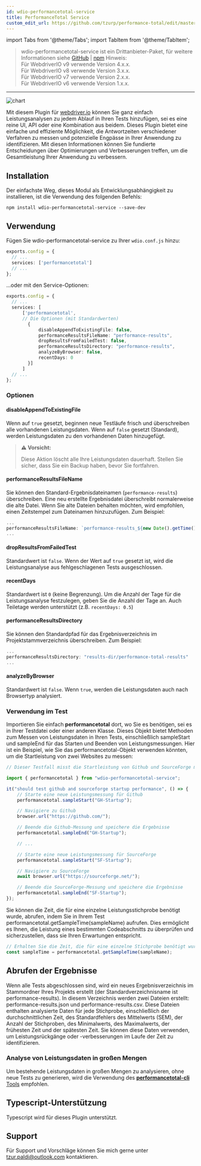 ```yaml
---
id: wdio-performancetotal-service
title: PerformanceTotal Service
custom_edit_url: https://github.com/tzurp/performance-total/edit/master/README.md
---
```


import Tabs from '@theme/Tabs';
import TabItem from '@theme/TabItem';

> wdio-performancetotal-service ist ein Drittanbieter-Paket, für weitere Informationen siehe [GitHub](https://github.com/tzurp/performance-total) | [npm](https://www.npmjs.com/package/wdio-performancetotal-service)
Hinweis:<br/>
Für WebdriverIO v9 verwende Version 4.x.x.<br/>
Für WebdriverIO v8 verwende Version 3.x.x.<br/>
Für WebdriverIO v7 verwende Version 2.x.x.<br/>
Für WebdriverIO v6 verwende Version 1.x.x.

---

![chart](https://github.com/tzurp/performance-total/blob/master/resources/chart.png)

Mit diesem Plugin für [webdriver.io](https://webdriver.io/) können Sie ganz einfach Leistungsanalysen zu jedem Ablauf in Ihren Tests hinzufügen, sei es eine reine UI, API oder eine Kombination aus beidem. Dieses Plugin bietet eine einfache und effiziente Möglichkeit, die Antwortzeiten verschiedener Verfahren zu messen und potenzielle Engpässe in Ihrer Anwendung zu identifizieren. Mit diesen Informationen können Sie fundierte Entscheidungen über Optimierungen und Verbesserungen treffen, um die Gesamtleistung Ihrer Anwendung zu verbessern.

## Installation

Der einfachste Weg, dieses Modul als Entwicklungsabhängigkeit zu installieren, ist die Verwendung des folgenden Befehls:

```
npm install wdio-performancetotal-service --save-dev
```

## Verwendung

Fügen Sie wdio-performancetotal-service zu Ihrer `wdio.conf.js` hinzu:

```typescript
exports.config = {
  // ...
  services: ['performancetotal']
  // ...
};
```
...oder mit den Service-Optionen:

```typescript
exports.config = {
  // ...
  services: [
      ['performancetotal',
      // Die Optionen (mit Standardwerten)
        {
            disableAppendToExistingFile: false,
            performanceResultsFileName: "performance-results",
            dropResultsFromFailedTest: false,
            performanceResultsDirectory: "performance-results",
            analyzeByBrowser: false,
            recentDays: 0
        }]
      ]
  // ...
};
```

### Optionen

#### __disableAppendToExistingFile__

Wenn auf `true` gesetzt, beginnen neue Testläufe frisch und überschreiben alle vorhandenen Leistungsdaten.
Wenn auf `false` gesetzt (Standard), werden Leistungsdaten zu den vorhandenen Daten hinzugefügt.

> **⚠️ Vorsicht:**
>
> Diese Aktion löscht alle Ihre Leistungsdaten dauerhaft. Stellen Sie sicher, dass Sie ein Backup haben, bevor Sie fortfahren.

#### __performanceResultsFileName__

Sie können den Standard-Ergebnisdateinamen (`performance-results`) überschreiben.
Eine neu erstellte Ergebnisdatei überschreibt normalerweise die alte Datei. Wenn Sie alte Dateien behalten möchten, wird empfohlen, einen Zeitstempel zum Dateinamen hinzuzufügen. Zum Beispiel:

```typescript
...
performanceResultsFileName: `performance-results_${new Date().getTime()}`
...
```

#### __dropResultsFromFailedTest__

Standardwert ist `false`. Wenn der Wert auf `true` gesetzt ist, wird die Leistungsanalyse aus fehlgeschlagenen Tests ausgeschlossen.

#### __recentDays__

Standardwert ist `0` (keine Begrenzung). Um die Anzahl der Tage für die Leistungsanalyse festzulegen, geben Sie die Anzahl der Tage an. Auch Teiletage werden unterstützt (z.B. `recentDays: 0.5`)

#### __performanceResultsDirectory__

Sie können den Standardpfad für das Ergebnisverzeichnis im Projektstammverzeichnis überschreiben.
Zum Beispiel:

```typescript
...
performanceResultsDirectory: "results-dir/performance-total-results"
...
```

#### __analyzeByBrowser__

Standardwert ist `false`. Wenn `true`, werden die Leistungsdaten auch nach Browsertyp analysiert.


### Verwendung im Test

Importieren Sie einfach __performancetotal__ dort, wo Sie es benötigen, sei es in Ihrer Testdatei oder einer anderen Klasse. Dieses Objekt bietet Methoden zum Messen von Leistungsdaten in Ihren Tests, einschließlich sampleStart und sampleEnd für das Starten und Beenden von Leistungsmessungen.
Hier ist ein Beispiel, wie Sie das performancetotal-Objekt verwenden könnten, um die Startleistung von zwei Websites zu messen:

```typescript
// Dieser Testfall misst die Startleistung von Github und SourceForge mit dem performancetotal-Objekt.

import { performancetotal } from "wdio-performancetotal-service";

it("should test github and sourceforge startup performance", () => {
    // Starte eine neue Leistungsmessung für Github
    performancetotal.sampleStart("GH-Startup");

    // Navigiere zu Github
    browser.url("https://github.com/");

    // Beende die Github-Messung und speichere die Ergebnisse
    performancetotal.sampleEnd("GH-Startup");

    // ...

    // Starte eine neue Leistungsmessung für SourceForge
    performancetotal.sampleStart("SF-Startup");

    // Navigiere zu SourceForge
    await browser.url("https://sourceforge.net/");

    // Beende die SourceForge-Messung und speichere die Ergebnisse
    performancetotal.sampleEnd("SF-Startup");
});

```

Sie können die Zeit, die für eine einzelne Leistungsstichprobe benötigt wurde, abrufen, indem Sie in Ihrem Test performancetotal.getSampleTime(sampleName) aufrufen. Dies ermöglicht es Ihnen, die Leistung eines bestimmten Codeabschnitts zu überprüfen und sicherzustellen, dass sie Ihren Erwartungen entspricht.

```typescript
// Erhalten Sie die Zeit, die für eine einzelne Stichprobe benötigt wurde
const sampleTime = performancetotal.getSampleTime(sampleName);

```

## Abrufen der Ergebnisse

Wenn alle Tests abgeschlossen sind, wird ein neues Ergebnisverzeichnis im Stammordner Ihres Projekts erstellt (der Standardverzeichnisname ist performance-results). In diesem Verzeichnis werden zwei Dateien erstellt: performance-results.json und performance-results.csv. Diese Dateien enthalten analysierte Daten für jede Stichprobe, einschließlich der durchschnittlichen Zeit, des Standardfehlers des Mittelwerts (SEM), der Anzahl der Stichproben, des Minimalwerts, des Maximalwerts, der frühesten Zeit und der spätesten Zeit. Sie können diese Daten verwenden, um Leistungsrückgänge oder -verbesserungen im Laufe der Zeit zu identifizieren.

### Analyse von Leistungsdaten in großen Mengen

Um bestehende Leistungsdaten in großen Mengen zu analysieren, ohne neue Tests zu generieren, wird die Verwendung des [__performancetotal-cli__ Tools](https://www.npmjs.com/package/performancetotal-cli) empfohlen.

## Typescript-Unterstützung

Typescript wird für dieses Plugin unterstützt.

## Support

Für Support und Vorschläge können Sie mich gerne unter [tzur.paldi@outlook.com](https://github.com/tzurp/performance-total/blob/master/mailto:tzur.paldi@outlook.com) kontaktieren.